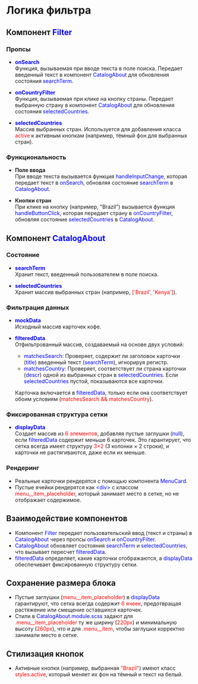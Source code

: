 # Логика фильтра

## Компонент <span style="color: #0000FF">Filter</span>

### Пропсы
- <span style="color: #0000FF">**onSearch**</span>  
  Функция, вызываемая при вводе текста в поле поиска. Передает введенный текст в компонент <span style="color: #0000FF">CatalogAbout</span> для обновления состояния <span style="color: #0000FF">searchTerm</span>.

- <span style="color: #0000FF">**onCountryFilter**</span>  
  Функция, вызываемая при клике на кнопку страны. Передает выбранную страну в компонент <span style="color: #0000FF">CatalogAbout</span> для обновления состояния <span style="color: #0000FF">selectedCountries</span>.

- <span style="color: #0000FF">**selectedCountries**</span>  
  Массив выбранных стран. Используется для добавления класса <span style="color: #FF0000">active</span> к активным кнопкам (например, тёмный фон для выбранных стран).

### Функциональность
- **Поле ввода**  
  При вводе текста вызывается функция <span style="color: #0000FF">handleInputChange</span>, которая передает текст в <span style="color: #0000FF">onSearch</span>, обновляя состояние <span style="color: #0000FF">searchTerm</span> в <span style="color: #0000FF">CatalogAbout</span>.

- **Кнопки стран**  
  При клике на кнопку (например, "Brazil") вызывается функция <span style="color: #0000FF">handleButtonClick</span>, которая передает страну в <span style="color: #0000FF">onCountryFilter</span>, обновляя состояние <span style="color: #0000FF">selectedCountries</span> в <span style="color: #0000FF">CatalogAbout</span>.

## Компонент <span style="color: #0000FF">CatalogAbout</span>

### Состояние
- <span style="color: #0000FF">**searchTerm**</span>  
  Хранит текст, введенный пользователем в поле поиска.

- <span style="color: #0000FF">**selectedCountries**</span>  
  Хранит массив выбранных стран (например, <span style="color: #FF0000">['Brazil', 'Kenya']</span>).

### Фильтрация данных
- <span style="color: #0000FF">**mockData**</span>  
  Исходный массив карточек кофе.

- <span style="color: #0000FF">**filteredData**</span>  
  Отфильтрованный массив, создаваемый на основе двух условий:
  - <span style="color: #0000FF">matchesSearch</span>: Проверяет, содержит ли заголовок карточки (<span style="color: #0000FF">title</span>) введенный текст (<span style="color: #0000FF">searchTerm</span>), игнорируя регистр.
  - <span style="color: #0000FF">matchesCountry</span>: Проверяет, соответствует ли страна карточки (<span style="color: #0000FF">descr</span>) одной из выбранных стран в <span style="color: #0000FF">selectedCountries</span>. Если <span style="color: #0000FF">selectedCountries</span> пустой, показываются все карточки.
  
  Карточка включается в <span style="color: #0000FF">filteredData</span>, только если она соответствует обоим условиям (<span style="color: #FF0000">matchesSearch && matchesCountry</span>).

### Фиксированная структура сетки
- <span style="color: #0000FF">**displayData**</span>  
  Создает массив из <span style="color: #FF0000">6 элементов</span>, добавляя пустые заглушки (<span style="color: #0000FF">null</span>), если <span style="color: #0000FF">filteredData</span> содержит меньше 6 карточек. Это гарантирует, что сетка всегда имеет структуру <span style="color: #FF0000">3×2</span> (3 колонки × 2 строки), и карточки не растягиваются, даже если их меньше.

### Рендеринг
- Реальные карточки рендерятся с помощью компонента <span style="color: #0000FF">MenuCard</span>.
- Пустые ячейки рендерятся как <span style="color: #0000FF">&lt;div&gt;</span> с классом <span style="color: #FF0000">menu__item_placeholder</span>, который занимает место в сетке, но не отображает содержимое.

## Взаимодействие компонентов
- Компонент <span style="color: #0000FF">Filter</span> передает пользовательский ввод (текст и страны) в <span style="color: #0000FF">CatalogAbout</span> через пропсы <span style="color: #0000FF">onSearch</span> и <span style="color: #0000FF">onCountryFilter</span>.
- <span style="color: #0000FF">CatalogAbout</span> обновляет состояния <span style="color: #0000FF">searchTerm</span> и <span style="color: #0000FF">selectedCountries</span>, что вызывает пересчет <span style="color: #0000FF">filteredData</span>.
- <span style="color: #0000FF">filteredData</span> определяет, какие карточки отображаются, а <span style="color: #0000FF">displayData</span> обеспечивает фиксированную структуру сетки.

## Сохранение размера блока
- Пустые заглушки (<span style="color: #FF0000">menu__item_placeholder</span>) в <span style="color: #0000FF">displayData</span> гарантируют, что сетка всегда содержит <span style="color: #FF0000">6 ячеек</span>, предотвращая растяжение или смещение оставшихся карточек.
- Стили в <span style="color: #0000FF">CatalogAbout.module.scss</span> задают для <span style="color: #FF0000">.menu__item_placeholder</span> ту же ширину (<span style="color: #FF0000">220px</span>) и минимальную высоту (<span style="color: #FF0000">260px</span>), что и для <span style="color: #FF0000">.menu__item</span>, чтобы заглушки корректно занимали место в сетке.

## Стилизация кнопок
- Активные кнопки (например, выбранная <span style="color: #FF0000">"Brazil"</span>) имеют класс <span style="color: #FF0000">styles.active</span>, который меняет их фон на тёмный и текст на белый.